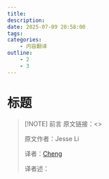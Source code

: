 ```yaml
---
title: 
description: 
date: 2025-07-09 20:58:00
tags:
categories:
    - 内容翻译
outline:
    - 2
    - 3
---
```

<script setup>
import HoverNote from '@/theme/components/HoverNote.vue'
const text_example = "一些示例文字"
</script>

# 标题

> [!NOTE] 前言
> 原文链接：<>
>
> 原文作者：Jesse Li
>
> 译者：[Cheng](https://github.com/ChengCY-2254)
>
> 译者述：
